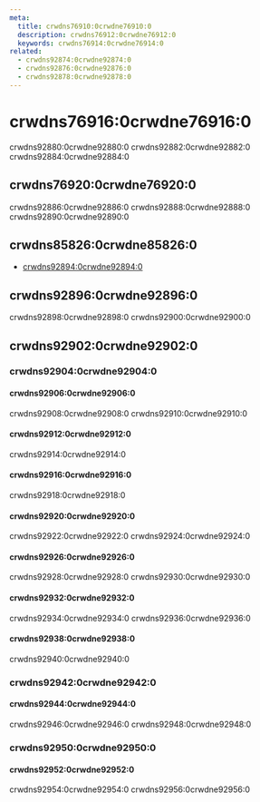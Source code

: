```yaml
---
meta:
  title: crwdns76910:0crwdne76910:0
  description: crwdns76912:0crwdne76912:0
  keywords: crwdns76914:0crwdne76914:0
related:
  - crwdns92874:0crwdne92874:0
  - crwdns92876:0crwdne92876:0
  - crwdns92878:0crwdne92878:0
---
```


# crwdns76916:0crwdne76916:0

crwdns92880:0crwdne92880:0 crwdns92882:0crwdne92882:0 crwdns92884:0crwdne92884:0

<entry-ad />

## crwdns76920:0crwdne76920:0

crwdns92886:0crwdne92886:0 crwdns92888:0crwdne92888:0 crwdns92890:0crwdne92890:0

<example file="v-input/usage" />

## crwdns85826:0crwdne85826:0

- [crwdns92894:0crwdne92894:0](crwdns92892:0crwdne92892:0)

## crwdns92896:0crwdne92896:0

<alert type="warning">
  crwdns92898:0crwdne92898:0 crwdns92900:0crwdne92900:0
</alert>

## crwdns92902:0crwdne92902:0

### crwdns92904:0crwdne92904:0

#### crwdns92906:0crwdne92906:0

crwdns92908:0crwdne92908:0 crwdns92910:0crwdne92910:0

#### crwdns92912:0crwdne92912:0

crwdns92914:0crwdne92914:0

<example file="v-input/prop-error-count" />

<example file="v-input/prop-error" />

#### crwdns92916:0crwdne92916:0

crwdns92918:0crwdne92918:0

<example file="v-input/prop-hide-details" />

#### crwdns92920:0crwdne92920:0

crwdns92922:0crwdne92922:0 crwdns92924:0crwdne92924:0

<example file="v-input/prop-hint" />

#### crwdns92926:0crwdne92926:0

crwdns92928:0crwdne92928:0 crwdns92930:0crwdne92930:0

<example file="v-input/prop-loading" />

#### crwdns92932:0crwdne92932:0

crwdns92934:0crwdne92934:0 crwdns92936:0crwdne92936:0

<example file="v-input/prop-rules" />

#### crwdns92938:0crwdne92938:0

crwdns92940:0crwdne92940:0

<example file="v-input/prop-success" />

### crwdns92942:0crwdne92942:0

#### crwdns92944:0crwdne92944:0

crwdns92946:0crwdne92946:0 crwdns92948:0crwdne92948:0

<example file="v-input/event-slot-clicks" />

### crwdns92950:0crwdne92950:0

#### crwdns92952:0crwdne92952:0

crwdns92954:0crwdne92954:0 crwdns92956:0crwdne92956:0

<example file="v-input/slot-append-and-prepend" />

<backmatter />
